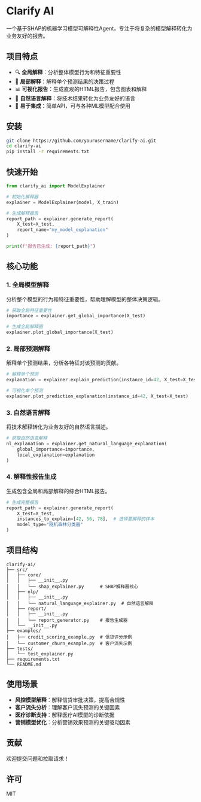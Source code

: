 # Clarify AI

一个基于SHAP的机器学习模型可解释性Agent，专注于将复杂的模型解释转化为业务友好的报告。

## 项目特点

- 🔍 **全局解释**：分析整体模型行为和特征重要性
- 🎯 **局部解释**：解释单个预测结果的决策过程
- 📊 **可视化报告**：生成直观的HTML报告，包含图表和解释
- 💬 **自然语言解释**：将技术结果转化为业务友好的语言
- 🚀 **易于集成**：简单API，可与各种ML模型配合使用

## 安装

```bash
git clone https://github.com/yourusername/clarify-ai.git
cd clarify-ai
pip install -r requirements.txt
```

## 快速开始

```python
from clarify_ai import ModelExplainer

# 初始化解释器
explainer = ModelExplainer(model, X_train)

# 生成解释报告
report_path = explainer.generate_report(
    X_test=X_test,
    report_name="my_model_explanation"
)

print(f"报告已生成: {report_path}")
```

## 核心功能

### 1. 全局模型解释

分析整个模型的行为和特征重要性，帮助理解模型的整体决策逻辑。

```python
# 获取全局特征重要性
importance = explainer.get_global_importance(X_test)

# 生成全局解释图
explainer.plot_global_importance(X_test)
```

### 2. 局部预测解释

解释单个预测结果，分析各特征对该预测的贡献。

```python
# 解释单个预测
explanation = explainer.explain_prediction(instance_id=42, X_test=X_test)

# 可视化单个预测
explainer.plot_prediction_explanation(instance_id=42, X_test=X_test)
```

### 3. 自然语言解释

将技术解释转化为业务友好的自然语言描述。

```python
# 获取自然语言解释
nl_explanation = explainer.get_natural_language_explanation(
    global_importance=importance,
    local_explanation=explanation
)
```

### 4. 解释性报告生成

生成包含全局和局部解释的综合HTML报告。

```python
# 生成完整报告
report_path = explainer.generate_report(
    X_test=X_test,
    instances_to_explain=[42, 56, 78],  # 选择要解释的样本
    model_type="随机森林分类器"
)
```

## 项目结构

```
clarify-ai/
├── src/
│   ├── core/
│   │   ├── __init__.py
│   │   └── shap_explainer.py      # SHAP解释器核心
│   ├── nlp/
│   │   ├── __init__.py
│   │   └── natural_language_explainer.py  # 自然语言解释
│   ├── report/
│   │   ├── __init__.py
│   │   └── report_generator.py    # 报告生成器
│   └── __init__.py
├── examples/
│   ├── credit_scoring_example.py  # 信贷评分示例
│   └── customer_churn_example.py  # 客户流失示例
├── tests/
│   └── test_explainer.py
├── requirements.txt
└── README.md
```

## 使用场景

- **风控模型解释**：解释信贷审批决策，提高合规性
- **客户流失分析**：理解客户流失预测的关键因素
- **医疗诊断支持**：解释医疗AI模型的诊断依据
- **营销模型优化**：分析营销效果预测的关键驱动因素

## 贡献

欢迎提交问题和拉取请求！

## 许可

MIT